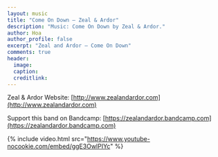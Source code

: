 ```yaml
---
layout: music
title: "Come On Down — Zeal & Ardor"
description: "Music: Come On Down by Zeal & Ardor."
author: Hoa
author_profile: false
excerpt: "Zeal and Ardor — Come On Down"
comments: true
header:
  image:
  caption:
  creditlink:
---
```


Zeal & Ardor
Website: [http://www.zealandardor.com](http://www.zealandardor.com)

Support this band on Bandcamp: [https://zealandardor.bandcamp.com](https://zealandardor.bandcamp.com)

{% include video.html src="https://www.youtube-nocookie.com/embed/ggE3OwlPIYc" %}
